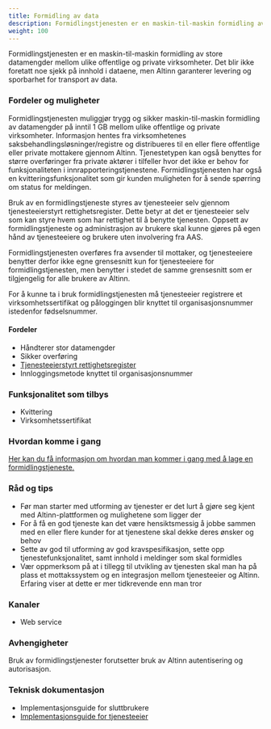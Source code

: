 ```yaml
---
title: Formidling av data
description: Formidlingstjenesten er en maskin-til-maskin formidling av store datamengder mellom ulike offentlige og private virksomheter.
weight: 100
---
```


Formidlingstjenesten er en maskin-til-maskin formidling av store datamengder mellom ulike offentlige og private virksomheter.
Det blir ikke foretatt noe sjekk på innhold i dataene, men Altinn garanterer levering og sporbarhet for transport av data.


### Fordeler og muligheter
Formidlingstjenesten muliggjør trygg og sikker maskin-til-maskin formidling av datamengder på inntil 1 GB mellom ulike offentlige og private virksomheter.
Informasjon hentes fra virksomhetenes saksbehandlingsløsninger/registre og distribueres til en eller flere offentlige eller private mottakere gjennom Altinn.
Tjenestetypen kan også benyttes for større overføringer fra private aktører i tilfeller hvor det ikke er behov for funksjonaliteten i innrapporteringstjenestene.
Formidlingstjenesten har også en kvitteringsfunksjonalitet som gir kunden muligheten for å sende spørring om status for meldingen.

Bruk av en formidlingstjeneste styres av tjenesteeier selv gjennom tjenesteeierstyrt rettighetsregister.
Dette betyr at det er tjenesteeier selv som kan styre hvem som har rettighet til å benytte tjenesten.
Oppsett av formidlingstjeneste og administrasjon av brukere skal kunne gjøres på egen hånd av tjenesteeiere og brukere uten involvering fra AAS.

Formidlingstjenesten overføres fra avsender til mottaker, og tjenesteeiere benytter derfor ikke egne grensesnitt kun for tjenesteeiere for formidlingstjenesten,
men benytter i stedet de samme grensesnitt som er tilgjengelig for alle brukere av Altinn.

For å kunne ta i bruk formidlingstjenesten må tjenesteeier registrere et virksomhetssertifikat og påloggingen blir knyttet til organisasjonsnummer istedenfor fødselsnummer.

#### Fordeler
 - Håndterer stor datamengder
 - Sikker overføring
 - [Tjenesteeierstyrt rettighetsregister](https://altinnett.brreg.no/no/Tjenesteutvikling/Hvordan-utvikle-tjenester/Formidlingstjeneste/Tjenesteeierstyrt-rettighetsregister/)
 - Innloggingsmetode knyttet til organisasjonsnummer


### Funksjonalitet som tilbys
 - Kvittering
 - Virksomhetssertifikat


### Hvordan komme i gang
[Her kan du få informasjon om hvordan man kommer i gang med å lage en formidlingstjeneste.](https://altinnett.brreg.no/no/Tjenesteutvikling/Hvordan-utvikle-tjenester/Formidlingstjeneste/)

### Råd og tips
 - Før man starter med utforming av tjenester er det lurt å gjøre seg kjent med Altinn-plattformen og mulighetene som ligger der
 - For å få en god tjeneste kan det være hensiktsmessig å jobbe sammen med en eller flere kunder for at tjenestene skal dekke deres ønsker og behov
 - Sette av god til utforming av god kravspesifikasjon, sette opp tjenestefunksjonalitet, samt innhold i meldinger som skal formidles
 - Vær oppmerksom på at i tillegg til utvikling av tjenesten skal man ha på plass et mottakssystem og en integrasjon mellom tjenesteeier og Altinn. Erfaring viser at dette er mer tidkrevende enn man tror


### Kanaler
 - Web service

### Avhengigheter
Bruk av formidlingstjenester forutsetter bruk av Altinn autentisering og autorisasjon.

### Teknisk dokumentasjon
 - Implementasjonsguide for sluttbrukere
 - [Implementasjonsguide for tjenesteeier](/docs/guides/tjenesteeier/)